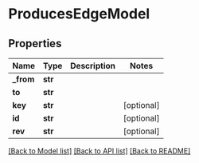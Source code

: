 # ProducesEdgeModel

## Properties
Name | Type | Description | Notes
------------ | ------------- | ------------- | -------------
**_from** | **str** |  |
**to** | **str** |  |
**key** | **str** |  | [optional]
**id** | **str** |  | [optional]
**rev** | **str** |  | [optional]

[[Back to Model list]](../README.md#documentation-for-models) [[Back to API list]](../README.md#documentation-for-api-endpoints) [[Back to README]](../README.md)
